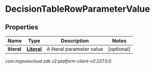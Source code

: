 # DecisionTableRowParameterValue


## Properties

| Name | Type | Description | Notes |
| ------------ | ------------- | ------------- | ------------- |
| **literal** | [**Literal**](Literal) | A literal parameter value |  [optional] |




_com.mypurecloud.sdk.v2:platform-client-v2:227.0.0_
